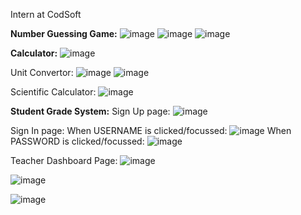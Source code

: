 Intern at CodSoft

**Number Guessing Game:**
![image](https://github.com/SubhikshaVB/CODSOFT/assets/94585828/6fc4c3eb-f32c-4259-944d-695547c8a6d3)
![image](https://github.com/SubhikshaVB/CODSOFT/assets/94585828/7054dedf-797f-4219-baf4-fe276c40a0f2)
![image](https://github.com/SubhikshaVB/CODSOFT/assets/94585828/d465e8d6-dfb7-4d4b-b54b-26cba14f5c06)

**Calculator:**
![image](https://github.com/SubhikshaVB/CODSOFT/assets/94585828/93fd1f51-c72c-46cb-9a97-655c2db012eb)

Unit Convertor:
![image](https://github.com/SubhikshaVB/CODSOFT/assets/94585828/b659c153-0430-4c4e-a5ee-996e51095dd4)
![image](https://github.com/SubhikshaVB/CODSOFT/assets/94585828/8c7b0975-b072-41d3-9dc4-e4814d38213d)

Scientific Calculator:
![image](https://github.com/SubhikshaVB/CODSOFT/assets/94585828/629045fe-5169-4545-afd9-4818c5d5c15e)

**Student Grade System:**
Sign Up page:
![image](https://github.com/SubhikshaVB/CODSOFT/assets/94585828/3a52ee0a-2d19-47d3-8a1b-1a5414585723)

Sign In page:
When USERNAME is clicked/focussed:  ![image](https://github.com/SubhikshaVB/CODSOFT/assets/94585828/158ddc34-9655-4598-a346-f407ca267b81)
When PASSWORD is clicked/focussed:  ![image](https://github.com/SubhikshaVB/CODSOFT/assets/94585828/c6c79f8c-982c-4f33-8206-607a171683ae)

Teacher Dashboard Page:
![image](https://github.com/SubhikshaVB/CODSOFT/assets/94585828/ef92b4a5-073b-4577-b8f3-0c5a192a420a)

![image](https://github.com/SubhikshaVB/CODSOFT/assets/94585828/bdf9e783-9b44-4459-9132-09b1cdbd890e)

![image](https://github.com/SubhikshaVB/CODSOFT/assets/94585828/9af49452-0a3f-417e-849c-75988b5ebc77)

